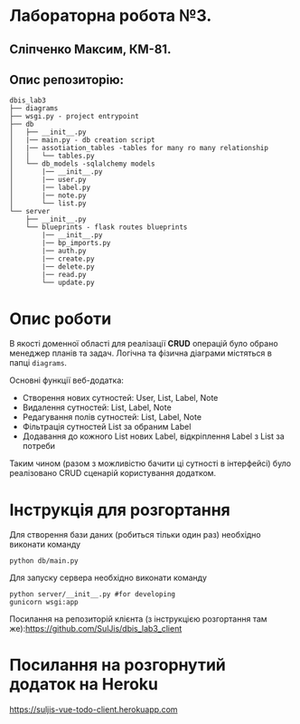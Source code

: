 # Лабораторна робота №3.
## Сліпченко Максим, КМ-81.
## Опис репозиторію:
```
dbis_lab3
├── diagrams
├── wsgi.py - project entrypoint
├── db
│   ├── __init__.py
│   |── main.py - db creation script
│   |── assotiation_tables -tables for many ro many relationship
│   │   └── tables.py 
│   └── db_models -sqlalchemy models
│       |── __init__.py
│       |── user.py
│       |── label.py
│       |── note.py
│       └── list.py
└── server
    ├── __init__.py
    └── blueprints - flask routes blueprints
        |── __init__.py
        |── bp_imports.py
        |── auth.py
        |── create.py
        |── delete.py
        |── read.py
        └── update.py
```
# Опис роботи
В якості доменної області для реалізації **CRUD** операцій було обрано менеджер планів та задач. Логічна та фізична діаграми містяться в папці ```diagrams```.

Основні функції веб-додатка:
* Створення нових сутностей: User, List, Label, Note
* Видалення сутностей: List, Label, Note
* Редагування полів сутностей: List, Label, Note
* Фільтрація сутностей List за обраним Label
* Додавання до кожного List нових Label, відкріплення Label з List за потреби

Таким чином (разом з можливістю бачити ці сутності в інтерфейсі) було реалізовано CRUD сценарій користування додатком.

# Інструкція для розгортання

Для створення бази даних (робиться тільки один раз) необхідно виконати команду
```
python db/main.py
```
Для запуску сервера необхідно виконати команду
```
python server/__init__.py #for developing
gunicorn wsgi:app
```
Посилання на репозиторій клієнта (з інструкцією розгортання там же):https://github.com/SulJis/dbis_lab3_client
# Посилання на розгорнутий додаток на Heroku
https://suljis-vue-todo-client.herokuapp.com
